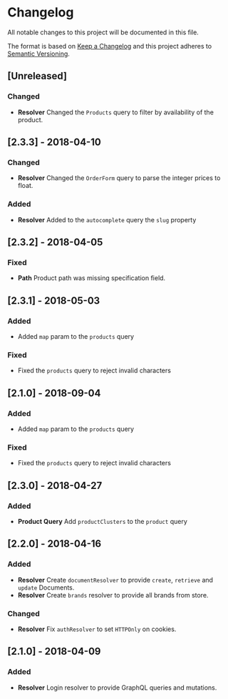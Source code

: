 # Changelog

All notable changes to this project will be documented in this file.

The format is based on [Keep a Changelog](http://keepachangelog.com/en/1.0.0/)
and this project adheres to [Semantic Versioning](http://semver.org/spec/v2.0.0.html).

## [Unreleased]
### Changed
- **Resolver** Changed the `Products` query to filter by availability of the product.

## [2.3.3] - 2018-04-10
### Changed
- **Resolver** Changed the `OrderForm` query to parse the integer prices to float.
### Added
- **Resolver** Added to the `autocomplete` query the `slug` property

## [2.3.2] - 2018-04-05
### Fixed
- **Path** Product path was missing specification field.

## [2.3.1] - 2018-05-03
### Added
- Added `map` param to the `products` query
### Fixed
- Fixed the `products` query to reject invalid characters

## [2.1.0] - 2018-09-04
### Added
- Added `map` param to the `products` query
### Fixed
- Fixed the `products` query to reject invalid characters

## [2.3.0] - 2018-04-27
### Added
- **Product Query** Add `productClusters` to the `product` query

## [2.2.0] - 2018-04-16
### Added
- **Resolver** Create `documentResolver` to provide `create`, `retrieve` and `update` Documents.
- **Resolver** Create `brands` resolver to provide all brands from store.
### Changed
- **Resolver** Fix `authResolver` to set `HTTPOnly` on cookies.

## [2.1.0] - 2018-04-09
### Added
- **Resolver** Login resolver to provide GraphQL queries and mutations.

